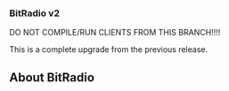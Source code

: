 ### BitRadio v2

DO NOT COMPILE/RUN CLIENTS FROM THIS BRANCH!!!!

This is a complete upgrade from the previous release.

## About BitRadio
